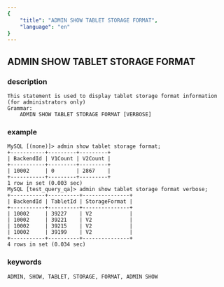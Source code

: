 ```yaml
---
{
    "title": "ADMIN SHOW TABLET STORAGE FORMAT",
    "language": "en"
}
---
```


## ADMIN SHOW TABLET STORAGE FORMAT
### description
    This statement is used to display tablet storage format information (for administrators only)
    Grammar:
        ADMIN SHOW TABLET STORAGE FORMAT [VERBOSE]

### example
    MySQL [(none)]> admin show tablet storage format;
    +-----------+---------+---------+
    | BackendId | V1Count | V2Count |
    +-----------+---------+---------+
    | 10002     | 0       | 2867    |
    +-----------+---------+---------+
    1 row in set (0.003 sec)
    MySQL [test_query_qa]> admin show tablet storage format verbose;
    +-----------+----------+---------------+
    | BackendId | TabletId | StorageFormat |
    +-----------+----------+---------------+
    | 10002     | 39227    | V2            |
    | 10002     | 39221    | V2            |
    | 10002     | 39215    | V2            |
    | 10002     | 39199    | V2            |
    +-----------+----------+---------------+
    4 rows in set (0.034 sec)

### keywords
    ADMIN, SHOW, TABLET, STORAGE, FORMAT, ADMIN SHOW


